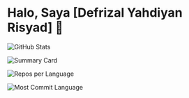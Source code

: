 # Halo, Saya [Defrizal Yahdiyan Risyad] 👋

![GitHub Stats](https://github-readme-stats.vercel.app/api?username=defrijay&show_icons=true&count_private=true&theme=tokyonight)

![Summary Card](https://github-profile-summary-cards.vercel.app/api/cards/profile-details?username=defrijay&theme=tokyonight)

![Repos per Language](http://github-profile-summary-cards.vercel.app/api/cards/repos-per-language?username=defrijay&theme=tokyonight)

![Most Commit Language](http://github-profile-summary-cards.vercel.app/api/cards/most-commit-language?username=defrijay&theme=tokyonight)
